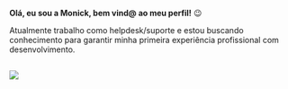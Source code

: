 **Olá, eu sou a Monick, bem vind@ ao meu perfil!** 😉


Atualmente trabalho como helpdesk/suporte e estou buscando conhecimento para garantir minha primeira experiência profissional com desenvolvimento.
  
  ##
 
<div> 
  <a href="https:https://www.linkedin.com/in/monickhelenn0/" target="_blank"><img src="https://img.shields.io/badge/-LinkedIn-%230077B5?style=for-the-badge&logo=linkedin&logoColor=white" target="_blank"></a> 
  </div>
